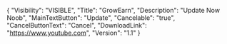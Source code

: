 
{
  "Visibility": "VISIBLE",
  "Title": "GrowEarn",
  "Description": "Update Now Noob",
  "MainTextButton": "Update",
  "Cancelable": "true",
  "CancelButtonText": "Cancel",
  "DownloadLink": "https://www.youtube.com",
  "Version": "1.1"
}
